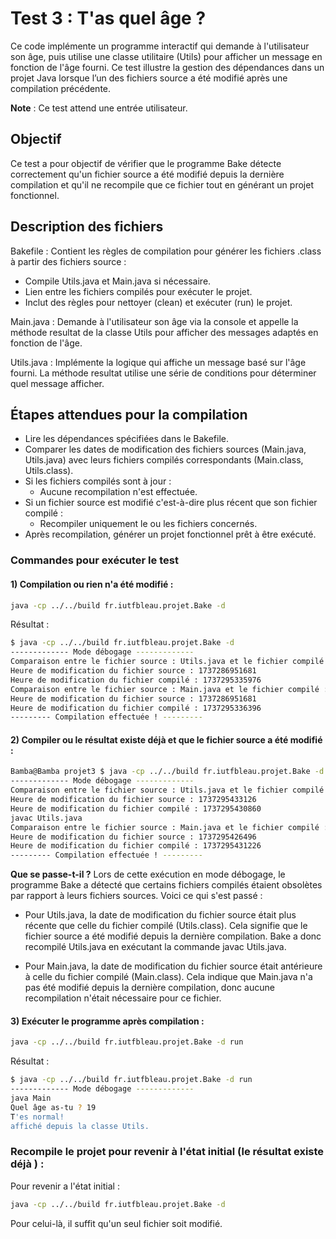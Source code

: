 # Test 3 : T'as quel âge ? 

Ce code implémente un programme interactif qui demande à l'utilisateur son âge, puis utilise une classe utilitaire (Utils) pour afficher un message en fonction de l'âge fourni. Ce test illustre la gestion des dépendances dans un projet Java lorsque l’un des fichiers source a été modifié après une compilation précédente.

**Note** : Ce test attend une entrée utilisateur.

## Objectif

Ce test a pour objectif de vérifier que le programme Bake détecte correctement qu'un fichier source a été modifié depuis la dernière compilation et qu'il ne recompile que ce fichier tout en générant un projet fonctionnel.

## Description des fichiers

Bakefile : Contient les règles de compilation pour générer les fichiers .class à partir des fichiers source :

* Compile Utils.java et Main.java si nécessaire.
* Lien entre les fichiers compilés pour exécuter le projet.
* Inclut des règles pour nettoyer (clean) et exécuter (run) le projet.

Main.java : Demande à l'utilisateur son âge via la console et appelle la méthode resultat de la classe Utils pour afficher des messages adaptés en fonction de l'âge.

Utils.java : Implémente la logique qui affiche un message basé sur l'âge fourni. La méthode resultat utilise une série de conditions pour déterminer quel message afficher.

## Étapes attendues pour la compilation

* Lire les dépendances spécifiées dans le Bakefile.
* Comparer les dates de modification des fichiers sources (Main.java, Utils.java) avec leurs fichiers compilés correspondants (Main.class, Utils.class).
* Si les fichiers compilés sont à jour :
    * Aucune recompilation n'est effectuée.
* Si un fichier source est modifié c'est-à-dire plus récent que son fichier compilé :
    * Recompiler uniquement le ou les fichiers concernés.
* Après recompilation, générer un projet fonctionnel prêt à être exécuté.

### Commandes pour exécuter le test

#### 1) Compilation ou rien n'a été modifié :

```bash
java -cp ../../build fr.iutfbleau.projet.Bake -d 
```
Résultat : 
```bash
$ java -cp ../../build fr.iutfbleau.projet.Bake -d 
------------- Mode débogage -------------
Comparaison entre le fichier source : Utils.java et le fichier compilé : Utils.class
Heure de modification du fichier source : 1737286951681
Heure de modification du fichier compilé : 1737295335976
Comparaison entre le fichier source : Main.java et le fichier compilé : Main.class
Heure de modification du fichier source : 1737286951681
Heure de modification du fichier compilé : 1737295336396
--------- Compilation effectuée ! ---------
```
#### 2) Compiler ou le résultat existe déjà et que le fichier source a été modifié :

```bash
Bamba@Bamba projet3 $ java -cp ../../build fr.iutfbleau.projet.Bake -d 
------------- Mode débogage -------------
Comparaison entre le fichier source : Utils.java et le fichier compilé : Utils.class
Heure de modification du fichier source : 1737295433126
Heure de modification du fichier compilé : 1737295430860
javac Utils.java
Comparaison entre le fichier source : Main.java et le fichier compilé : Main.class
Heure de modification du fichier source : 1737295426496
Heure de modification du fichier compilé : 1737295431226
--------- Compilation effectuée ! ---------
```

**Que se passe-t-il ?** Lors de cette exécution en mode débogage, le programme Bake a détecté que certains fichiers compilés étaient obsolètes par rapport à leurs fichiers sources. Voici ce qui s'est passé :

   * Pour Utils.java, la date de modification du fichier source était plus récente que celle du fichier compilé (Utils.class). Cela signifie que le fichier source a été modifié depuis la dernière compilation. Bake a donc recompilé Utils.java en exécutant la commande javac Utils.java.

   * Pour Main.java, la date de modification du fichier source était antérieure à celle du fichier compilé (Main.class). Cela indique que Main.java n'a pas été modifié depuis la dernière compilation, donc aucune recompilation n'était nécessaire pour ce fichier.

#### 3) Exécuter le programme après compilation :

```bash
java -cp ../../build fr.iutfbleau.projet.Bake -d run
```

Résultat : 
```bash
$ java -cp ../../build fr.iutfbleau.projet.Bake -d run
------------- Mode débogage -------------
java Main
Quel âge as-tu ? 19
T'es normal!
affiché depuis la classe Utils.
```

### Recompile le projet pour revenir à l'état initial (le résultat existe déjà ) :

Pour revenir a l'état initial : 

```bash
java -cp ../../build fr.iutfbleau.projet.Bake -d 
```
Pour celui-là, il suffit qu'un seul fichier soit modifié.